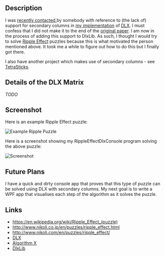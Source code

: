 
## Description

I was [recently contacted ](https://github.com/taylorjg/DlxLib/pull/2)
by somebody with reference to (the lack of) support for secondary columns in [my implementation](https://github.com/taylorjg/DlxLib)
of [DLX](https://en.wikipedia.org/wiki/Dancing_Links). I must confess that I did not make it to the end of the [original paper](http://arxiv.org/pdf/cs/0011047v1.pdf). I am now in the process of adding this support to DlxLib. As such, I thought I would try to solve [Ripple Effect](https://en.wikipedia.org/wiki/Ripple_Effect_(puzzle)) puzzles because this is what motivated the person mentioned above. It took me a while to figure out how to do this but I finally got there.

I also have another project which makes use of secondary columns - see [TetraSticks](https://github.com/taylorjg/TetraSticks).

## Details of the DLX Matrix

_TODO_

## Screenshot

Here is an example Ripple Effect puzzle:

![Example Ripple Puzzle](http://www.sachsentext.de/gif/ripple_effect1.gif)

Here is a screenshot showing my RippleEffectDlxConsole program solving the above puzzle:

![Screenshot](https://raw.github.com/taylorjg/RippleEffectDlx/master/Images/Screenshot.png)

## Future Plans

I have a quick and dirty console app that proves that this type of puzzle
can be solved using DLX with secondary columns. My next goal is to write a WPF app that visualises each step of the algorithm as it solves the puzzle.

## Links

* https://en.wikipedia.org/wiki/Ripple_Effect_(puzzle)
* http://www.nikoli.co.jp/en/puzzles/ripple_effect.html
* http://www.nikoli.com/en/puzzles/ripple_effect/
* [DLX](https://en.wikipedia.org/wiki/Dancing_Links)
* [Algorithm X](https://en.wikipedia.org/wiki/Knuth%27s_Algorithm_X)
* [DlxLib](https://github.com/taylorjg/DlxLib)
